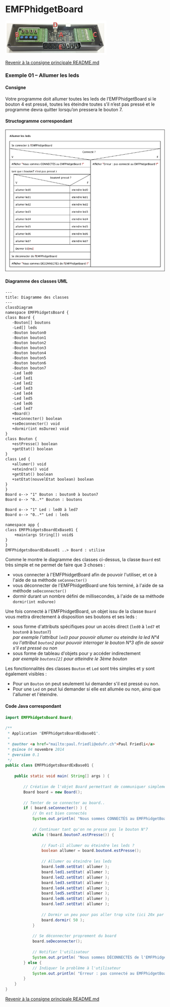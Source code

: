 # EMFPhidgetBoard
<img src="doc/img/EMFPhidgetBoard.png" width="320" alt="EMFPhidgetBoard"/>  

[Revenir à la consigne principale README.md](/README.md)

### Exemple 01 – Allumer les leds
#### Consigne
Votre programme doit allumer toutes les leds de l’EMFPhidgetBoard si le bouton 4 est pressé, toutes les éteindre toutes s’il n’est pas pressé et le programme devra quitter lorsqu’on pressera le bouton 7.
#### Structogramme correspondant
<img src="doc/img/Ex 01 - Allumer les leds.png" width="640" alt="EMFPhidgetBoard"/>

#### Diagramme des classes UML
```mermaid
---
title: Diagramme des classes
---
classDiagram
namespace EMFPhidgetsBoard {
class Board {
   -Bouton[] boutons
   -Led[] leds
   -Bouton bouton0
   -Bouton bouton1
   -Bouton bouton2
   -Bouton bouton3
   -Bouton bouton4
   -Bouton bouton5
   -Bouton bouton6
   -Bouton bouton7
   -Led led0
   -Led led1
   -Led led2
   -Led led3
   -Led led4
   -Led led5
   -Led led6
   -Led led7
   +Board()    
   +seConnecter() boolean
   +seDeconnecter() void
   +dormir(int msDuree) void
}
class Bouton {
   +estPresse() boolean
   +getEtat() boolean
}
class Led {
   +allumer() void
   +eteindre() void
   +getEtat() boolean
   +setEtat(nouvelEtat boolean) boolean
}
}
Board o--> "1" Bouton : bouton0 à bouton7
Board o--> "0..*" Bouton : boutons

Board o--> "1" Led : led0 à led7
Board o--> "0..*" Led : leds

namespace app {
class EMFPhidgetsBoardExBase01 {
    +main(args String[]) void$
}
}
EMFPhidgetsBoardExBase01 ..> Board : utilise
```
Comme le montre le diagramme des classes ci-dessus, la classe `Board` est très simple et ne permet de faire que 3 choses :
- vous connecter à l'EMFPhidgetBoard afin de pouvoir l'utiliser, et ce à l'aide de sa méthode `seConnecter()`
- vous déconnecter de l'EMFPhidgetBoard une fois terminé, à l'aide de sa méthode `seDeconnecter()`
- dormir durant un nombre défini de millisecondes, à l'aide de sa méthode `dormir(int msDuree)`

Une fois connecté à l'EMFPhidgetBoard, un objet issu de la classe `Board` vous mettra directement à disposition ses boutons et ses leds :
- sous forme d'attributs spécifiques pour un accès direct (`led0` à `led7` et `bouton0` à `bouton7`)  
_par exemple l'attribut `led3` pour pouvoir allumer ou eteindre la led N°4 ou l'attribut `bouton2` pour pouvoir interroger le bouton N°3 afin de savoir s'il est pressé ou non_
- sous forme de tableau d'objets pour y accéder indirectement  
_par exemple `boutons[2]` pour atteindre le 3ème bouton_

Les fonctionnalités des classes `Bouton` et `Led` sont très simples et y sont également visibles :
- Pour un `Bouton` on peut seulement lui demander s'il est pressé ou non.
- Pour une `Led` on peut lui demander si elle est allumée ou non, ainsi que l'allumer et l'éteindre.

#### Code Java correspondant
```java
import EMFPhidgetsBoard.Board;

/**
 * Application "EMFPhidgetsBoardExBase01".
 *
 * @author <a href="mailto:paul.friedli@edufr.ch">Paul Friedli</a>
 * @since 04 novembre 2014
 * @version 0.1
 */
public class EMFPhidgetsBoardExBase01 {

    public static void main( String[] args ) {

        // Création de l'objet Board permettant de communiquer simplement avec l'EMFPhidgetBoard
        Board board = new Board();

        // Tenter de se connecter au board..
        if ( board.seConnecter() ) {
            // On est bien connectés
            System.out.println( "Nous sommes CONNECTÉS au EMFPhidgetBoard !" );

            // Continuer tant qu'on ne presse pas le bouton N°7
            while (!board.bouton7.estPresse()) {

                // Faut-il allumer ou éteindre les leds ?
                boolean allumer = board.bouton4.estPresse();

                // Allumer ou éteindre les leds
                board.led0.setEtat( allumer );
                board.led1.setEtat( allumer );
                board.led2.setEtat( allumer );
                board.led3.setEtat( allumer );
                board.led4.setEtat( allumer );
                board.led5.setEtat( allumer );
                board.led6.setEtat( allumer );
                board.led7.setEtat( allumer );
                
                // Dormir un peu pour pas aller trop vite (ici 20x par seconde on va vérifier)
                board.dormir( 50 );
            }

            // Se déconnecter proprement du board
            board.seDeconnecter();

            // Notifier l'utilisateur
            System.out.println( "Nous sommes DÉCONNECTÉS de l'EMFPhidgetBoard !" );
        } else {
            // Indiquer le problème à l'utilisateur
            System.out.println( "Erreur : pas connecté au EMFPhidgetBoard !" );
        }
    }
}
```


[Revenir à la consigne principale README.md](/README.md)

